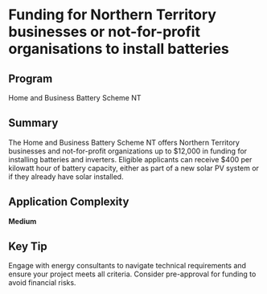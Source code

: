 # Funding for Northern Territory businesses or not-for-profit organisations to install batteries
  
## Program
Home and Business Battery Scheme NT

## Summary
The Home and Business Battery Scheme NT offers Northern Territory businesses and not-for-profit organizations up to $12,000 in funding for installing batteries and inverters. Eligible applicants can receive $400 per kilowatt hour of battery capacity, either as part of a new solar PV system or if they already have solar installed.

## Application Complexity
**Medium**

## Key Tip
Engage with energy consultants to navigate technical requirements and ensure your project meets all criteria. Consider pre-approval for funding to avoid financial risks.

